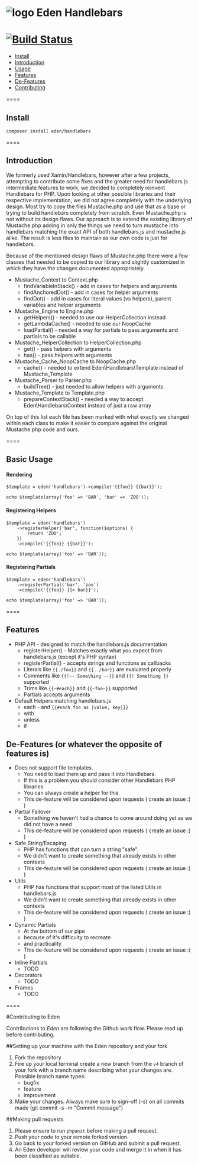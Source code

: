 ![logo](http://eden.openovate.com/assets/images/cloud-social.png) Eden Handlebars
====
[![Build Status](https://api.travis-ci.org/Eden-PHP/Handlebars.png)](https://travis-ci.org/Eden-PHP/Handlebars)
====

- [Install](#install)
- [Introduction](#intro)
- [Usage](#usage)
- [Features](#features)
- [De-Features](#defeatures)
- [Contributing](#contributing)

====

<a name="install"></a>
## Install

`composer install eden/handlebars`

====

<a name="intro"></a>
## Introduction

We formerly used Xamin/Handlebars, however after a few projects, attempting to contribute some fixes 
and the greater need for handlebars.js intermediate features to work, we decided to completely reinvent 
Handlebars for PHP. Upon looking at other possible libraries and their respective implementation, 
we did not agree completely with the underlying design. Most try to copy the files Mustache.php and 
use that as a base or trying to build handlebars completely from scratch. Even Mustache.php is not 
without its design flaws. Our approach is to extend the existing library of Mustache.php adding in 
only the things we need to turn mustache into handlebars matching the exact API of both handlebars.js
and mustache.js alike. The result is less files to maintain as our own code is just for handlebars.

Because of the mentioned design flaws of Mustache.php there were a few classes that needed to be 
copied to our library and slightly customized in which they have the changes documented appropriately.

 - Mustache_Context to Context.php
     - findVariableInStack() - add in cases for helpers and arguments
	 - findAnchoredDot() - add in cases for helper arguments
	 - findDot() - add in cases for literal values (vs helpers), parent variables and helper arguments
 - Mustache_Engine to Engine.php
     - getHelpers() - needed to use our HelperCollection instead
	 - getLambdaCache() - needed to use our NoopCache
	 - loadPartial() - needed a way for partials to pass arguments and partials to be callable
 - Mustache_HelperCollection to HelperCollection.php
     - get() - pass helpers with arguments
	 - has() - pass helpers with arguments
 - Mustache_Cache_NoopCache to NoopCache.php
     - cache() - needed to extend Eden\Handlebars\Template instead of Mustache_Template
 - Mustache_Parser to Parser.php 
     - buildTree() - just needed to allow helpers with arguments
 - Mustache_Template to Template.php
     - prepareContextStack() - needed a way to accept Eden\Handlebars\Context instead of just a raw array

On top of this list each file has been marked with what exactly we changed within each class to make it 
easier to compare against the original Mustache.php code and ours.

====

<a name="usage"></a>
## Basic Usage

#### Rendering 

```
$template = eden('handlebars')->compile('{{foo}} {{bar}}');

echo $template(array('foo' => 'BAR', 'bar' => 'ZOO'));
```
#### Registering Helpers 

```
$template = eden('handlebars')
	->registerHelper('bar', function($options) {
		return 'ZOO';
	})
	->compile('{{foo}} {{bar}}');

echo $template(array('foo' => 'BAR'));
```

#### Registering Partials

```
$template = eden('handlebars')
	->registerPartial('bar', 'zoo')
	->compile('{{foo}} {{> bar}}');

echo $template(array('foo' => 'BAR'));
```

====

<a name="features"></a>
## Features

 - PHP API - designed to match the handlebars.js documentation
     - registerHelper() - Matches exactly what you expect from handlebars.js (except it's PHP syntax)
     - registerPartial() - accepts strings and functions as callbacks
     - Literals like `{{./foo}}` and `{{../bar}}` are evaluated properly
     - Comments like `{{!-- Something --}}` and `{{! Something }}` supported
	 - Trims like `{{~#each}}` and `{{~foo~}}` supported
	 - Partials accepts arguments
 - Default Helpers matching handlebars.js
     - each - and `{{#each foo as |value, key|}}`
	 - with
	 - unless
	 - if 

<a name="defeatures"></a>
## De-Features (or whatever the opposite of features is)

 - Does not support file templates. 
     - You need to load them up and pass it into Handlebars. 
     - If this is a problem you should consider other Handlebars PHP libraries
	 - You can always create a helper for this
	 - This de-feature will be considered upon requests ( create an issue :) )
 - Partial Failover
     - Something we haven't had a chance to come around doing yet as we did not have a need
	 - This de-feature will be considered upon requests ( create an issue :) )
 - Safe String/Escaping
     - PHP has functions that can turn a string "safe". 
	 - We didn't want to create something that already exists in other contexts
	 - This de-feature will be considered upon requests ( create an issue :) )
 - Utils
     - PHP has functions that support most of the listed Utils in handlebars.js 
	 - We didn't want to create something that already exists in other contexts
	 - This de-feature will be considered upon requests ( create an issue :) )
 - Dynamic Partials
     - At the bottom of our pipe 
	 - because of it's difficulty to recreate
	 - and practicality
	 - This de-feature will be considered upon requests ( create an issue :( )
 - Inline Partials
     - TODO
 - Decorators
 	 - TODO
 - Frames
 	 - TODO

====

<a name="contributing"></a>
#Contributing to Eden

Contributions to *Eden* are following the Github work flow. Please read up before contributing.

##Setting up your machine with the Eden repository and your fork

1. Fork the repository
2. Fire up your local terminal create a new branch from the `v4` branch of your 
fork with a branch name describing what your changes are. 
 Possible branch name types:
    - bugfix
    - feature
    - improvement
3. Make your changes. Always make sure to sign-off (-s) on all commits made (git commit -s -m "Commit message")

##Making pull requests

1. Please ensure to run `phpunit` before making a pull request.
2. Push your code to your remote forked version.
3. Go back to your forked version on GitHub and submit a pull request.
4. An Eden developer will review your code and merge it in when it has been classified as suitable.